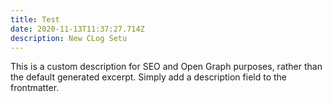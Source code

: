 ```yaml
---
title: Test
date: 2020-11-13T11:37:27.714Z
description: New CLog Setu
---
```

This is a custom description for SEO and Open Graph purposes, rather than the default generated excerpt. Simply add a description field to the frontmatter.
